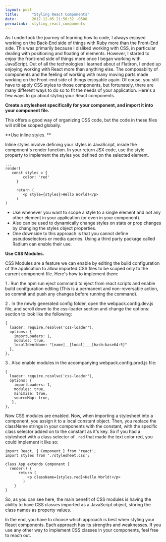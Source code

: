 ```yaml
---
layout: post
title:      "Styling React Components"
date:       2017-12-05 21:56:32 -0500
permalink:  styling_react_components
---
```



As I undertook the journey of learning how to code, I always enjoyed working on the Back-End side of things with Ruby more than the Front-End side. This was primarily because I disliked working with CSS, in particular dealing with positioning and floating of elements. However, I started to enjoy the front-end side of things more once I began working with JavaScript. Out of all the technologies I learned about at Flatiron, I ended up enjoying working with React more than anything else. The composabilty of components and the feeling of working with many moving parts made working on the Front-end side of things enjoyable again. Of couse, you still have to apply CSS styles to those components, but fortunately, there are many different ways to do so to fit the needs of your application. Here's a few ways to go about styling your React components.

**Create a stylesheet specifically for your component, and import it into your component file.**

This offers a good way of organizing CSS code, but the code in these files will still be scoped globally.

**Use inline styles. **

Inline styles involve defining your styles in JavaScript, inside the component's render function. In your return JSX code, use the style property to implement the styles you defined on the selected element.

```
...
render(
   const styles = {
	    color: 'red'
	 }
	 
	 return (
	    <p style={styles}>Hello World!</p>
	 )
)
```

* Use whenever you want to scope a style to a single element and not any other element in your application (or even in your component).
* Also can be used to dynamically change styles on state or prop changes by changing the styles object properties.
* One downside to this approach is that you cannot define pseudoselectors or media queries. Using a third party package called Radium can enable their use.

**Use CSS Modules.**

CSS Modules are a feature we can enable by editing the build configuration of the application to allow imported CSS files to be scoped only to the current component file. Here's how to implement them:

1 . Run the npm run eject command to eject from react scripts and enable build conifguration editing (This is a permanent and non-reversable action, so commit and push any changes before running the command).

2 . In the newly generated config folder, open the webpack.config.dev.js file, and scroll down to the css-loader section and change the options: section to look like the following:

```
{
  loader: require.resolve('css-loader'),
  options: {
    importLoaders: 1,
    modules: true,
    localIdentName: "[name]__[local]___[hash:base64:5]"  
  },
},
```

3 . Also enable modules in the accompanying webpack.config.prod.js file:

```
{
  loader: require.resolve('css-loader'),
  options: {
    importLoaders: 1,
    modules: true,
    minimize: true,
    sourceMap: true,
   },
},
```

Now CSS modules are enabled. Now, when importing a stylesheet into a component, you assign it to a local constant object. Then, you replace the className strings in your components with the constant, with the specific class selector added on to the constant as it's key. So if you had a stylesheet with a class selector of `.red` that made the text color red, you could implement it like so:

```
import React, { Component } from 'react';
import styles from './stylesheet.css';

class App extends Component {
  render() {
	  return (
		  <p className={styles.red}>Hello World!</p>
		)
	}
}
```

So, as you can see here, the main benefit of CSS modules is having the ability to have CSS classes imported as a JavaScript object, storing the class names as property values.

In the end, you have to choose which approach is best when styling your React components. Each approach has its strengths and weaknesses. If you use any other way to implement CSS classes in your components, feel free to reach out.











